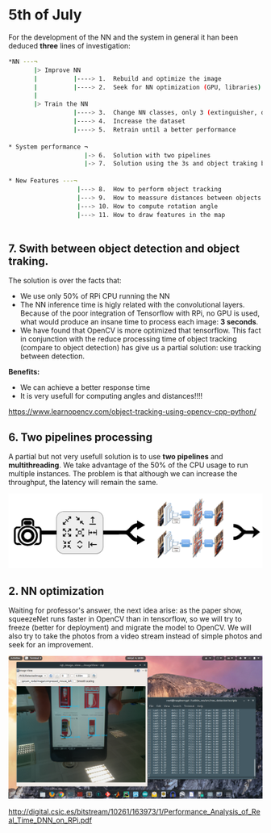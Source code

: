 # 5th of July
For the development of the NN and the system in general it han been deduced **three** lines of investigation:

```bash
*NN ---¬
       |> Improve NN 
       |          |----> 1.  Rebuild and optimize the image
       |          |----> 2.  Seek for NN optimization (GPU, libraries)
       |
       |> Train the NN
                  |----> 3.  Change NN classes, only 3 (extinguisher, door, exit sign)
                  |----> 4.  Increase the dataset
                  |----> 5.  Retrain until a better performance

* System performance ¬
                     |-> 6.  Solution with two pipelines
                     |-> 7.  Solution using the 3s and object traking between frames

* New Features ---¬
                   |---> 8.  How to perform object tracking
                   |---> 9.  How to meassure distances between objects
                   |---> 10. How to compute rotation angle
                   |---> 11. How to draw features in the map
       
```

## 7. Swith between object detection and object traking.
The solution is over the facts that:
* We use only 50% of RPi CPU running the NN
* The NN inference time is higly related with the convolutional layers. Because of the poor integration of Tensorflow with RPi, no          GPU is used, what would produce an insane time to process each image: **3 seconds**.
* We have found that OpenCV is more optimized that tensorflow. This fact in conjunction with the reduce processing time of object tracking (compare to object detection) has give us a partial solution: use tracking between detection.

**Benefits:**
* We can achieve a better response time
* It is very usefull for computing angles and distances!!!!

https://www.learnopencv.com/object-tracking-using-opencv-cpp-python/

## 6. Two pipelines processing
A partial but not very usefull solution is to use **two pipelines** and **multithreading**. We take advantage of the 50% of the CPU usage to run multiple instances. The problem is that although we can increase the throughput, the latency will remain the same.

![alt text](https://github.com/vmarlasco/hello-world/blob/journalist/journal/07_05/TwoPipeline.png "Two pipeline approach")

## 2. NN optimization
Waiting for professor's answer, the next idea arise: as the paper show, squeezeNet runs faster in OpenCV than in tensorflow, so we will try to freeze (better for deployment) and migrate the model to OpenCV. We will also try to take the photos from a video stream instead of simple photos and seek for an improvement.

![alt text](https://github.com/vmarlasco/hello-world/blob/journalist/journal/07_05/InferenceTime_v00.png "Inference Time")

http://digital.csic.es/bitstream/10261/163973/1/Performance_Analysis_of_Real_Time_DNN_on_RPi.pdf





